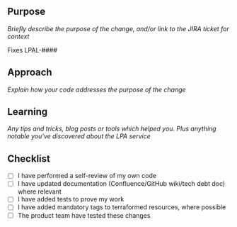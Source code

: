 ## Purpose

_Briefly describe the purpose of the change, and/or link to the JIRA ticket for context_

Fixes LPAL-####

## Approach

_Explain how your code addresses the purpose of the change_

## Learning

_Any tips and tricks, blog posts or tools which helped you. Plus anything notable you've discovered about the LPA service_

## Checklist

* [ ] I have performed a self-review of my own code
* [ ] I have updated documentation (Confluence/GitHub wiki/tech debt doc) where relevant
* [ ] I have added tests to prove my work
* [ ] I have added mandatory tags to terraformed resources, where possible
* [ ] The product team have tested these changes
